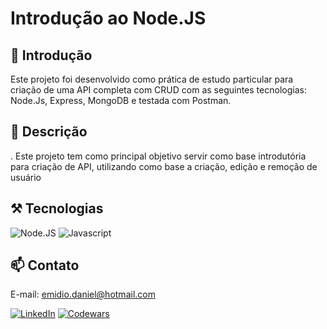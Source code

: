 # Introdução ao Node.JS

## 📄 Introdução

Este projeto foi desenvolvido como prática de estudo particular para criação de uma API completa com CRUD com as seguintes tecnologias: Node.Js, Express, MongoDB e testada com Postman.

## 📄 Descrição
. Este projeto tem como principal objetivo servir como base introdutória para criação de API, utilizando como base a criação, edição e remoção de usuário

## ⚒️ Tecnologias 

![Node.JS](https://img.shields.io/badge/Node.js-43853D?style=for-the-badge&logo=node.js&logoColor=white)
![Javascript](https://img.shields.io/badge/JavaScript-323330?style=for-the-badge&logo=javascript&logoColor=F7DF1E)

## 📫 Contato

E-mail: emidio.daniel@hotmail.com

[![LinkedIn](https://img.shields.io/badge/LinkedIn-0077B5?style=for-the-badge&logo=linkedin&logoColor=white)](https://www.linkedin.com/in/danielemidio1988/)
[![Codewars](https://img.shields.io/badge/Codewars-B1361E?style=for-the-badge&logo=Codewars&logoColor=white)](https://www.codewars.com/users/DanielEmidio1988)